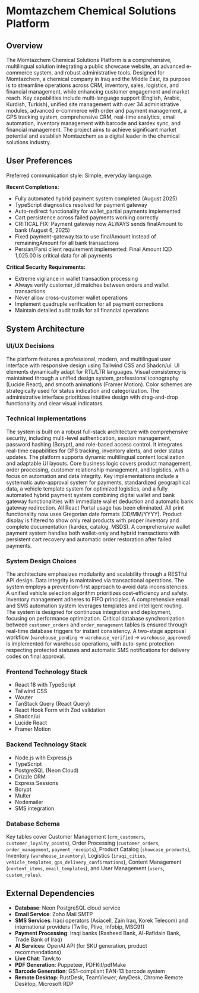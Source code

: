 # Momtazchem Chemical Solutions Platform

## Overview
The Momtazchem Chemical Solutions Platform is a comprehensive, multilingual solution integrating a public showcase website, an advanced e-commerce system, and robust administrative tools. Designed for Momtazchem, a chemical company in Iraq and the Middle East, its purpose is to streamline operations across CRM, inventory, sales, logistics, and financial management, while enhancing customer engagement and market reach. Key capabilities include multi-language support (English, Arabic, Kurdish, Turkish), unified site management with over 34 administrative modules, advanced e-commerce with order and payment management, a GPS tracking system, comprehensive CRM, real-time analytics, email automation, inventory management with barcode and kardex sync, and financial management. The project aims to achieve significant market potential and establish Momtazchem as a digital leader in the chemical solutions industry.

## User Preferences
Preferred communication style: Simple, everyday language.

**Recent Completions:**
- Fully automated hybrid payment system completed (August 2025)
- TypeScript diagnostics resolved for payment gateway
- Auto-redirect functionality for wallet_partial payments implemented
- Cart persistence across failed payments working correctly
- CRITICAL FIX: Payment gateway now ALWAYS sends finalAmount to bank (August 6, 2025)
- Fixed payment-gateway.tsx to use finalAmount instead of remainingAmount for all bank transactions
- Persian/Farsi client requirement implemented: Final Amount IQD 1,025.00 is critical data for all payments

**Critical Security Requirements:**
- Extreme vigilance in wallet transaction processing
- Always verify customer_id matches between orders and wallet transactions
- Never allow cross-customer wallet operations
- Implement quadruple verification for all payment corrections
- Maintain detailed audit trails for all financial operations

## System Architecture

### UI/UX Decisions
The platform features a professional, modern, and multilingual user interface with responsive design using Tailwind CSS and Shadcn/ui. UI elements dynamically adapt for RTL/LTR languages. Visual consistency is maintained through a unified design system, professional iconography (Lucide React), and smooth animations (Framer Motion). Color schemes are strategically used for status indication and categorization. The administrative interface prioritizes intuitive design with drag-and-drop functionality and clear visual indicators.

### Technical Implementations
The system is built on a robust full-stack architecture with comprehensive security, including multi-level authentication, session management, password hashing (Bcrypt), and role-based access control. It integrates real-time capabilities for GPS tracking, inventory alerts, and order status updates. The platform supports dynamic multilingual content localization and adaptable UI layouts. Core business logic covers product management, order processing, customer relationship management, and logistics, with a focus on automation and data integrity. Key implementations include a systematic auto-approval system for payments, standardized geographical data, a vehicle template system for optimized logistics, and a fully automated hybrid payment system combining digital wallet and bank gateway functionalities with immediate wallet deduction and automatic bank gateway redirection. All React Portal usage has been eliminated. All print functionality now uses Gregorian date formats (DD/MM/YYYY). Product display is filtered to show only real products with proper inventory and complete documentation (kardex, catalog, MSDS). A comprehensive wallet payment system handles both wallet-only and hybrid transactions with persistent cart recovery and automatic order restoration after failed payments.

### System Design Choices
The architecture emphasizes modularity and scalability through a RESTful API design. Data integrity is maintained via transactional operations. The system employs a prevention-first approach to avoid data inconsistencies. A unified vehicle selection algorithm prioritizes cost-efficiency and safety. Inventory management adheres to FIFO principles. A comprehensive email and SMS automation system leverages templates and intelligent routing. The system is designed for continuous integration and deployment, focusing on performance optimization. Critical database synchronization between `customer_orders` and `order_management` tables is ensured through real-time database triggers for instant consistency. A two-stage approval workflow (`warehouse_pending` → `warehouse_verified` → `warehouse_approved`) is implemented for warehouse operations, with auto-sync protection respecting protected statuses and automatic SMS notifications for delivery codes on final approval.

### Frontend Technology Stack
- React 18 with TypeScript
- Tailwind CSS
- Wouter
- TanStack Query (React Query)
- React Hook Form with Zod validation
- Shadcn/ui
- Lucide React
- Framer Motion

### Backend Technology Stack
- Node.js with Express.js
- TypeScript
- PostgreSQL (Neon Cloud)
- Drizzle ORM
- Express Sessions
- Bcrypt
- Multer
- Nodemailer
- SMS integration

### Database Schema
Key tables cover Customer Management (`crm_customers`, `customer_loyalty_points`), Order Processing (`customer_orders`, `order_management`, `payment_receipts`), Product Catalog (`showcase_products`), Inventory (`warehouse_inventory`), Logistics (`iraqi_cities`, `vehicle_templates`, `gps_delivery_confirmations`), Content Management (`content_items`, `email_templates`), and User Management (`users`, `custom_roles`).

## External Dependencies

- **Database**: Neon PostgreSQL cloud service
- **Email Service**: Zoho Mail SMTP
- **SMS Services**: Iraqi operators (Asiacell, Zain Iraq, Korek Telecom) and international providers (Twilio, Plivo, Infobip, MSG91)
- **Payment Processing**: Iraqi banks (Rasheed Bank, Al-Rafidain Bank, Trade Bank of Iraq)
- **AI Services**: OpenAI API (for SKU generation, product recommendations)
- **Live Chat**: Tawk.to
- **PDF Generation**: Puppeteer, PDFKit/pdfMake
- **Barcode Generation**: GS1-compliant EAN-13 barcode system
- **Remote Desktop**: RustDesk, TeamViewer, AnyDesk, Chrome Remote Desktop, Microsoft RDP